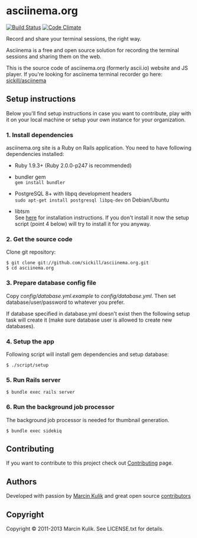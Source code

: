 # asciinema.org

[![Build Status](https://travis-ci.org/sickill/asciinema.org.png?branch=master)](https://travis-ci.org/sickill/asciinema.org)
[![Code Climate](https://codeclimate.com/github/sickill/asciinema.org.png)](https://codeclimate.com/github/sickill/asciinema.org)

Record and share your terminal sessions, the right way.

Asciinema is a free and open source solution for recording the terminal
sessions and sharing them on the web.

This is the source code of asciinema.org (formerly ascii.io) website and JS
player. If you're looking for asciinema terminal recorder go here:
[sickill/asciinema](https://github.com/sickill/asciinema)

## Setup instructions

Below you'll find setup instructions in case you want to contribute, play with
it on your local machine or setup your own instance for your organization.

### 1. Install dependencies

asciinema.org site is a Ruby on Rails application. You need to have following
dependencies installed:

* Ruby 1.9.3+ (Ruby 2.0.0-p247 is recommended)

* bundler gem  
  `gem install bundler`

* PostgreSQL 8+ with libpq development headers  
  `sudo apt-get install postgresql libpq-dev` on Debian/Ubuntu

* libtsm  
  See [here](https://github.com/dvdhrm/libtsm) for installation instructions.
  If you don't install it now the setup script (point 4 below) will try to
  install it for you anyway.

### 2. Get the source code

Clone git repository:

    $ git clone git://github.com/sickill/asciinema.org.git
    $ cd asciinema.org

### 3. Prepare database config file

Copy *config/database.yml.example* to *config/database.yml*. Then set
database/user/password to whatever you prefer.

If database specified in database.yml doesn't exist then the following setup
task will create it (make sure database user is allowed to create new
databases).

### 4. Setup the app

Following script will install gem dependencies and setup database:

    $ ./script/setup

### 5. Run Rails server

    $ bundle exec rails server

### 6. Run the background job processor

The background job processor is needed for thumbnail generation.

    $ bundle exec sidekiq

## Contributing

If you want to contribute to this project check out
[Contributing](http://asciinema.org/contributing) page.

## Authors

Developed with passion by [Marcin Kulik](http://ku1ik.com) and great open
source [contributors](https://github.com/sickill/asciinema.org/contributors)

## Copyright

Copyright &copy; 2011-2013 Marcin Kulik. See LICENSE.txt for details.
